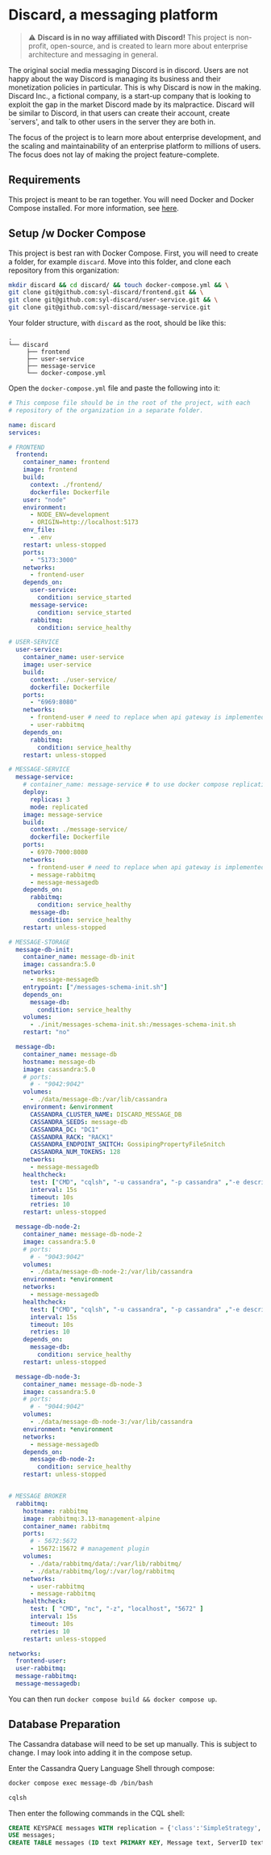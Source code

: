 # Discard, a messaging platform

> :warning: **Discard is in no way affiliated with Discord!** This project is non-profit, open-source, and is created to learn more about enterprise architecture and messaging in general.

The original social media messaging Discord is in discord. Users are not happy about the way Discord is managing its business and their monetization policies in particular. This is why Discard is now in the making. Discard Inc., a fictional company, is a start-up company that is looking to exploit the gap in the market Discord made by its malpractice. Discard will be similar to Discord, in that users can create their account, create `servers', and talk to other users in the server they are both in.

The focus of the project is to learn more about enterprise development, and the scaling and maintainability of an enterprise platform to millions of users. The focus does not lay of making the project feature-complete.

## Requirements
This project is meant to be ran together. You will need Docker and Docker Compose installed. For more information, see [here](https://docs.docker.com/engine/install/).

## Setup /w Docker Compose

This project is best ran with Docker Compose. First, you will need to create a folder, for example `discard`. Move into this folder, and clone each repository from this organization:

```sh
mkdir discard && cd discard/ && touch docker-compose.yml && \
git clone git@github.com:syl-discard/frontend.git && \
git clone git@github.com:syl-discard/user-service.git && \
git clone git@github.com:syl-discard/message-service.git
```

Your folder structure, with `discard` as the root, should be like this:

```
.
└── discard
     ├── frontend
     ├── user-service
     ├── message-service
     └── docker-compose.yml
```

Open the `docker-compose.yml` file and paste the following into it:

```yml
# This compose file should be in the root of the project, with each 
# repository of the organization in a separate folder.

name: discard
services:

# FRONTEND
  frontend:
    container_name: frontend
    image: frontend
    build:
      context: ./frontend/
      dockerfile: Dockerfile
    user: "node"
    environment:
      - NODE_ENV=development
      - ORIGIN=http://localhost:5173
    env_file:
      - .env
    restart: unless-stopped
    ports: 
      - "5173:3000"
    networks:
      - frontend-user
    depends_on:
      user-service:
        condition: service_started
      message-service:
        condition: service_started
      rabbitmq:
        condition: service_healthy

# USER-SERVICE
  user-service:
    container_name: user-service
    image: user-service
    build:
      context: ./user-service/
      dockerfile: Dockerfile
    ports:
      - "6969:8080"
    networks:
      - frontend-user # need to replace when api gateway is implemented
      - user-rabbitmq
    depends_on:
      rabbitmq:
        condition: service_healthy
    restart: unless-stopped

# MESSAGE-SERVICE
  message-service:
    # container_name: message-service # to use docker compose replication, comment out container_name
    deploy:
      replicas: 3
      mode: replicated
    image: message-service
    build:
      context: ./message-service/
      dockerfile: Dockerfile
    ports:
      - 6970-7000:8080
    networks:
      - frontend-user # need to replace when api gateway is implemented
      - message-rabbitmq
      - message-messagedb
    depends_on:
      rabbitmq:
        condition: service_healthy
      message-db:
        condition: service_healthy
    restart: unless-stopped

# MESSAGE-STORAGE
  message-db-init:
    container_name: message-db-init
    image: cassandra:5.0
    networks:
      - message-messagedb
    entrypoint: ["/messages-schema-init.sh"]
    depends_on:
      message-db:
        condition: service_healthy
    volumes:
      - ./init/messages-schema-init.sh:/messages-schema-init.sh
    restart: "no"

  message-db:
    container_name: message-db
    hostname: message-db
    image: cassandra:5.0
    # ports:
      # - "9042:9042"
    volumes:
      - ./data/message-db:/var/lib/cassandra
    environment: &environment
      CASSANDRA_CLUSTER_NAME: DISCARD_MESSAGE_DB
      CASSANDRA_SEEDS: message-db
      CASSANDRA_DC: "DC1"
      CASSANDRA_RACK: "RACK1"
      CASSANDRA_ENDPOINT_SNITCH: GossipingPropertyFileSnitch
      CASSANDRA_NUM_TOKENS: 128
    networks:
      - message-messagedb
    healthcheck:
      test: ["CMD", "cqlsh", "-u cassandra", "-p cassandra" ,"-e describe keyspaces"]
      interval: 15s
      timeout: 10s
      retries: 10
    restart: unless-stopped

  message-db-node-2:
    container_name: message-db-node-2
    image: cassandra:5.0
    # ports:
      # - "9043:9042"
    volumes:
      - ./data/message-db-node-2:/var/lib/cassandra
    environment: *environment
    networks:
      - message-messagedb
    healthcheck:
      test: ["CMD", "cqlsh", "-u cassandra", "-p cassandra" ,"-e describe keyspaces"]
      interval: 15s
      timeout: 10s
      retries: 10
    depends_on:
      message-db:
        condition: service_healthy
    restart: unless-stopped

  message-db-node-3:
    container_name: message-db-node-3
    image: cassandra:5.0
    # ports:
      # - "9044:9042"
    volumes:
      - ./data/message-db-node-3:/var/lib/cassandra
    environment: *environment
    networks:
      - message-messagedb
    depends_on:
      message-db-node-2:
        condition: service_healthy
    restart: unless-stopped


# MESSAGE BROKER
  rabbitmq:
    hostname: rabbitmq
    image: rabbitmq:3.13-management-alpine
    container_name: rabbitmq
    ports:
      # - 5672:5672
      - 15672:15672 # management plugin
    volumes:
      - ./data/rabbitmq/data/:/var/lib/rabbitmq/
      - ./data/rabbitmq/log/:/var/log/rabbitmq
    networks:
      - user-rabbitmq
      - message-rabbitmq
    healthcheck:
      test: [ "CMD", "nc", "-z", "localhost", "5672" ]
      interval: 15s
      timeout: 10s
      retries: 10
    restart: unless-stopped

networks:
  frontend-user:
  user-rabbitmq:
  message-rabbitmq:
  message-messagedb:
```

You can then run `docker compose build && docker compose up`.

## Database Preparation
The Cassandra database will need to be set up manually. This is subject to change. I may look into adding it in the compose setup.

Enter the Cassandra Query Language Shell through compose:
```sh
docker compose exec message-db /bin/bash
```
```sh
cqlsh
```
Then enter the following commands in the CQL shell:
```sql
CREATE KEYSPACE messages WITH replication = {'class':'SimpleStrategy', 'replication_factor':1};
USE messages;
CREATE TABLE messages (ID text PRIMARY KEY, Message text, ServerID text, UserID uuid);
```
